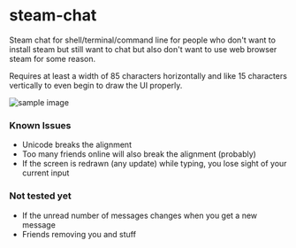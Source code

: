 # steam-chat
Steam chat for shell/terminal/command line for people who don't want to install steam but still
want to chat but also don't want to use web browser steam for some reason.

Requires at least a width of 85 characters horizontally and like 15 characters vertically to even
begin to draw the UI properly.

![sample image](https://i.imgur.com/3T0EWdY.png)

### Known Issues
- Unicode breaks the alignment
- Too many friends online will also break the alignment (probably)
- If the screen is redrawn (any update) while typing, you lose sight of your current input

### Not tested yet
- If the unread number of messages changes when you get a new message
- Friends removing you and stuff
